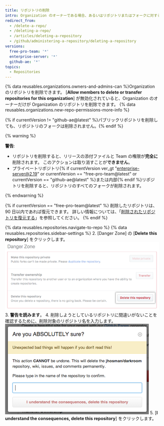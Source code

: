 ```yaml
---
title: リポジトリの削除
intro: Organization のオーナーである場合、あるいはリポジトリまたはフォークに対する管理者権限がある場合、任意のリポジトリまたはフォークを削除できます。 フォークしたリポジトリを削除しても、上流のリポジトリは削除されません。
redirect_from:
  - /delete-a-repo/
  - /deleting-a-repo/
  - /articles/deleting-a-repository
  - /github/administering-a-repository/deleting-a-repository
versions:
  free-pro-team: '*'
  enterprise-server: '*'
  github-ae: '*'
topics:
  - Repositories
---
```


{% data reusables.organizations.owners-and-admins-can %}Organization のリポジトリを削除できます。 [**Allow members to delete or transfer repositories for this organization**] が無効化されていると、Organization のオーナーだけが Organization のリポジトリを削除できます。 {% data reusables.organizations.new-repo-permissions-more-info %}

{% if currentVersion != "github-ae@latest" %}パブリックリポジトリを削除しても、リポジトリのフォークは削除されません。{% endif %}

{% warning %}

**警告**:

- リポジトリを削除すると、リリースの添付ファイルと Team の権限が**完全に**削除されます。 このアクションは取り消すことが**できません**。
- プライベートリポジトリ{% if currentVersion ver_gt "enterprise-server@2.19" or currentVersion == "free-pro-team@latest" or currentVersion == "github-ae@latest" %}または内部{% endif %}リポジトリを削除すると、リポジトリのすべてのフォークが削除されます。

{% endwarning %}

{% if currentVersion == "free-pro-team@latest" %}
削除したリポジトリは、90 日以内であれば復元できます。 詳しい情報については、「[削除されたリポジトリを復元する](/articles/restoring-a-deleted-repository)」を参照してください。
{% endif %}

{% data reusables.repositories.navigate-to-repo %}
{% data reusables.repositories.sidebar-settings %}
2. [Danger Zone] の [**Delete this repository**] をクリックします。 ![リポジトリの削除ボタン](/assets/images/help/repository/repo-delete.png)
3. **警告を読みます**。
4. 削除しようとしているリポジトリに間違いがないことを確認するために、削除対象のリポジトリ名を入力します。 ![削除ラベル](/assets/images/help/repository/repo-delete-confirmation.png)
5. [**I understand the consequences, delete this repository**] をクリックします。
